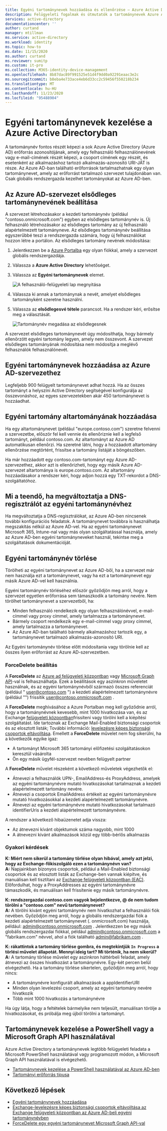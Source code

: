 ```yaml
---
title: Egyéni tartománynevek hozzáadása és ellenőrzése – Azure Active Directory | Microsoft Docs
description: Felügyeleti fogalmak és útmutatók a tartománynevek Azure Active Directoryban való kezeléséhez
services: active-directory
documentationcenter: ''
author: curtand
manager: mtillman
ms.service: active-directory
ms.workload: identity
ms.topic: how-to
ms.date: 11/15/2020
ms.author: curtand
ms.reviewer: sumitp
ms.custom: it-pro
ms.collection: M365-identity-device-management
ms.openlocfilehash: 8b87dac89f991525e51d4f9dd0a92291eaac3e2c
ms.sourcegitcommit: b8eba4e733ace4eb6d33cc2c59456f550218b234
ms.translationtype: MT
ms.contentlocale: hu-HU
ms.lasthandoff: 11/23/2020
ms.locfileid: "95488904"
---
```

# <a name="managing-custom-domain-names-in-your-azure-active-directory"></a>Egyéni tartománynevek kezelése a Azure Active Directoryban

A tartománynév fontos részét képezi a sok Azure Active Directory (Azure AD) erőforrás azonosítójának, amely egy felhasználó felhasználónevének vagy e-mail-címének részét képezi, a csoport címének egy részét, és esetenként az alkalmazáshoz tartozó alkalmazás-azonosító URI-JÁT is része. Az Azure AD-ban található erőforrások tartalmazhatnak egy olyan tartománynevet, amely az erőforrást tartalmazó szervezet tulajdonában van. Csak globális rendszergazda kezelhet tartományokat az Azure AD-ben.

## <a name="set-the-primary-domain-name-for-your-azure-ad-organization"></a>Az Azure AD-szervezet elsődleges tartománynevének beállítása

A szervezet létrehozásakor a kezdeti tartománynév (például "contoso.onmicrosoft.com") egyben az elsődleges tartománynév is. Új felhasználó létrehozásakor az elsődleges tartomány az új felhasználó alapértelmezett tartományneve. Az elsődleges tartománynév beállítása egyszerűbbé teszi a rendszergazda számára, hogy új felhasználókat hozzon létre a portálon. Az elsődleges tartomány nevének módosítása:

1. Jelentkezzen be a [Azure Portalba](https://portal.azure.com) egy olyan fiókkal, amely a szervezet globális rendszergazdája.
2. Válassza a **Azure Active Directory** lehetőséget.
3. Válassza az **Egyéni tartománynevek** elemet.
  
   ![A felhasználó-felügyeleti lap megnyitása](./media/domains-manage/add-custom-domain.png)
4. Válassza ki annak a tartománynak a nevét, amelyet elsődleges tartományként szeretne használni.
5. Válassza az **elsődlegesvé tétele** parancsot. Ha a rendszer kéri, erősítse meg a választását.
  
   ![Tartománynév megadása az elsődlegesnek](./media/domains-manage/make-primary-domain.png)

A szervezet elsődleges tartománynevét úgy módosíthatja, hogy bármely ellenőrzött egyéni tartomány legyen, amely nem összevont. A szervezet elsődleges tartományának módosítása nem módosítja a meglévő felhasználók felhasználónevét.

## <a name="add-custom-domain-names-to-your-azure-ad-organization"></a>Egyéni tartománynevek hozzáadása az Azure AD-szervezethez

Legfeljebb 900 felügyelt tartománynevet adhat hozzá. Ha az összes tartományt a helyszíni Active Directory segítségével konfigurálja az összevonáshoz, az egyes szervezetekben akár 450 tartománynevet is hozzáadhat.

## <a name="add-subdomains-of-a-custom-domain"></a>Egyéni tartomány altartományának hozzáadása

Ha egy altartománynevet (például "europe.contoso.com") szeretne felvenni a szervezetbe, először fel kell vennie és ellenőriznie kell a legfelső tartományt, például contoso.com. Az altartományt az Azure AD automatikusan ellenőrzi. Ha szeretné látni, hogy a hozzáadott altartomány ellenőrzése megtörtént, frissítse a tartomány listáját a böngészőben.

Ha már hozzáadott egy contoso.com-tartományt egy Azure AD-szervezethez, akkor azt is ellenőrizheti, hogy egy másik Azure AD-szervezet altartománya is europe.contoso.com. Az altartomány hozzáadásakor a rendszer kéri, hogy adjon hozzá egy TXT-rekordot a DNS-szolgáltatóhoz.



## <a name="what-to-do-if-you-change-the-dns-registrar-for-your-custom-domain-name"></a>Mi a teendő, ha megváltoztatja a DNS-regisztrálót az egyéni tartománynévhez

Ha megváltoztatja a DNS-regisztrálókat, az Azure AD-ben nincsenek további konfigurációs feladatok. A tartománynevet továbbra is használhatja megszakítás nélkül az Azure AD-vel. Ha az egyéni tartománynevet Microsoft 365, Intune-nal vagy más olyan szolgáltatással használja, amely az Azure AD-ben egyéni tartományneveket használ, tekintse meg a szolgáltatások dokumentációját.

## <a name="delete-a-custom-domain-name"></a>Egyéni tartománynév törlése

Törölheti az egyéni tartománynevet az Azure AD-ből, ha a szervezet már nem használja ezt a tartománynevet, vagy ha ezt a tartománynevet egy másik Azure AD-vel kell használnia.

Egyéni tartománynév törléséhez először győződjön meg arról, hogy a szervezet egyetlen erőforrása sem támaszkodik a tartomány nevére. Nem törölhet tartománynevet a szervezetből, ha:

* Minden felhasználó rendelkezik egy olyan felhasználónévvel, e-mail-címmel vagy proxy címmel, amely tartalmazza a tartománynevet.
* Bármely csoport rendelkezik egy e-mail-címmel vagy proxy címmel, amely tartalmazza a tartománynevet.
* Az Azure AD-ban található bármely alkalmazáshoz tartozik egy, a tartománynevet tartalmazó alkalmazás-azonosító URI.

Az Egyéni tartománynév törlése előtt módosítania vagy törölnie kell az összes ilyen erőforrást az Azure AD-szervezetben.

### <a name="forcedelete-option"></a>ForceDelete beállítás

A **ForceDelete** az [Azure ad felügyeleti központban](https://aad.portal.azure.com) vagy [Microsoft Graph API](/graph/api/domain-forcedelete?view=graph-rest-beta&preserve-view=true)-val is felhasználhatja. Ezek a beállítások egy aszinkron műveletet használnak, és az egyéni tartománynévből származó összes referenciát (például " user@contoso.com ") a kezdeti alapértelmezett tartománynévre (például "") frissítik user@contoso.onmicrosoft.com .

A **ForceDelete** meghívásához a Azure Portalban meg kell győződnie arról, hogy a tartománynévnek kevesebb, mint 1000 hivatkozása van, és az Exchange [felügyeleti központban](https://outlook.office365.com/ecp/)frissíteni vagy törölni kell a kiépítési szolgáltatást. Ide tartoznak az Exchange Mail-Enabled biztonsági csoportok és az elosztott listák; További információ: [levelezésre képes biztonsági csoportok eltávolítása](/Exchange/recipients/mail-enabled-security-groups?view=exchserver-2019#Remove%20mail-enabled%20security%20groups&preserve-view=true). Emellett a **ForceDelete** művelet nem fog sikerülni, ha a következők egyike igaz:

* A tartományt Microsoft 365 tartományi előfizetési szolgáltatásokon keresztül vásárolta
* Ön egy másik ügyfél-szervezet nevében felügyelt partner

A **ForceDelete** művelet részeként a következő műveletek végezhetők el:

* Átnevezi a felhasználók UPN-, EmailAddress-és ProxyAddress, amelyek az egyéni tartománynévre mutató hivatkozásokat tartalmaznak a kezdeti alapértelmezett tartomány nevére.
* Átnevezi a csoportok EmailAddress értékeit az egyéni tartománynévre mutató hivatkozásokkal a kezdeti alapértelmezett tartománynévre.
* Átnevezi az egyéni tartománynévre mutató hivatkozásokat tartalmazó identifierUris a kezdeti alapértelmezett tartománynévre.

A rendszer a következő hibaüzenetet adja vissza:

* Az átnevezni kívánt objektumok száma nagyobb, mint 1000
* A átnevezni kívánt alkalmazások közül egy több-bérlős alkalmazás

### <a name="frequently-asked-questions"></a>Gyakori kérdések

**K: Miért nem sikerül a tartomány törlése olyan hibával, amely azt jelzi, hogy az Exchange-főkiszolgáló ezen a tartománynévn van?** <br>
**A:** Napjainkban bizonyos csoportok, például a Mail-Enabled biztonsági csoportok és az elosztott listák az Exchange-ben vannak kiépítve, és manuálisan kell tisztítani az [Exchange felügyeleti központban (EAC)](https://outlook.office365.com/ecp/). Előfordulhat, hogy a ProxyAddresses az egyéni tartománynévre támaszkodik, és manuálisan kell frissítenie egy másik tartománynévre. 

**K: rendszergazdai contoso.com vagyok bejelentkezve, \@ de nem tudom törölni a "contoso.com" nevű tartománynevet?**<br>
**A:** A törölni kívánt egyéni tartománynév nem hivatkozhat a felhasználói fiók nevében. Győződjön meg arról, hogy a globális rendszergazdai fiók a kezdeti alapértelmezett tartománynevet (. onmicrosoft.com) használja, például: admin@contoso.onmicrosoft.com . Jelentkezzen be egy másik globális rendszergazdai fiókkal, például admin@contoso.onmicrosoft.com a "fabrikam.com" névvel, ahol a fiók található admin@fabrikam.com .

**K: rákattintok a tartomány törlése gombra, és megtekintjük `In Progress` a törlési művelet állapotát. Mennyi ideig tart? Mi történik, ha nem sikerül?**<br>
**A:** A tartomány törlése művelet egy aszinkron háttérbeli feladat, amely átnevezi az összes hivatkozást a tartománynévre. Egy-két percen belül elvégezhető. Ha a tartomány törlése sikertelen, győződjön meg arról, hogy nincs:

* A tartománynévre konfigurált alkalmazások a appIdentifierURI
* Minden olyan levelezési csoport, amely az egyéni tartomány nevére hivatkozik
* Több mint 1000 hivatkozás a tartománynévre

Ha úgy látja, hogy a feltételek bármelyike nem teljesült, manuálisan törölje a hivatkozásokat, és próbálja meg újból törölni a tartományt.

## <a name="use-powershell-or-the-microsoft-graph-api-to-manage-domain-names"></a>Tartománynevek kezelése a PowerShell vagy a Microsoft Graph API használatával

Azure Active Directory a tartománynevek legtöbb felügyeleti feladata a Microsoft PowerShell használatával vagy programozott módon, a Microsoft Graph API használatával is elvégezhető.

* [Tartománynevek kezelése a PowerShell használatával az Azure AD-ben](/powershell/module/azuread/?view=azureadps-2.0#domains&preserve-view=true)
* [Tartományi erőforrás típusa](/graph/api/resources/domain?view=graph-rest-1.0&preserve-view=true)

## <a name="next-steps"></a>Következő lépések

* [Egyéni tartománynevek hozzáadása](../fundamentals/add-custom-domain.md?context=azure%2factive-directory%2fusers-groups-roles%2fcontext%2fugr-context)
* [Exchange-levelezésre képes biztonsági csoportok eltávolítása az Exchange felügyeleti központban az Azure AD-beli egyéni tartománynévben](/Exchange/recipients/mail-enabled-security-groups?view=exchserver-2019#Remove%20mail-enabled%20security%20groups&preserve-view=true)
* [ForceDelete egy egyéni tartománynevet Microsoft Graph API-val](/graph/api/domain-forcedelete?view=graph-rest-beta&preserve-view=true)